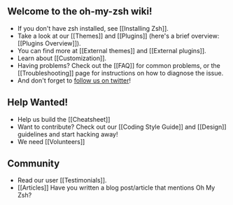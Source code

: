 ## Welcome to the oh-my-zsh wiki!

- If you don't have zsh installed, see [[Installing Zsh]].
- Take a look at our [[Themes]] and [[Plugins]] (here's a brief overview: [[Plugins Overview]]).
- You can find more at [[External themes]] and [[External plugins]].
- Learn about [[Customization]].
- Having problems? Check out the [[FAQ]] for common problems, or the [[Troubleshooting]] page for instructions on how to diagnose the issue.
- And don't forget to [follow us on twitter](http://twitter.com/ohmyzsh)!

## Help Wanted!

- Help us build the [[Cheatsheet]]
- Want to contribute? Check out our [[Coding Style Guide]] and [[Design]] guidelines and start hacking away!
- We need [[Volunteers]]

## Community
- Read our user [[Testimonials]].
- [[Articles]] Have you written a blog post/article that mentions Oh My Zsh?
